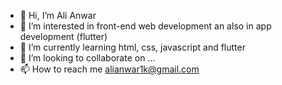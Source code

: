 - 👋 Hi, I’m Ali Anwar
- 👀 I’m interested in front-end web development an also in app development (flutter)
- 🌱 I’m currently learning html, css, javascript and flutter
- 💞️ I’m looking to collaborate on ...
- 📫 How to reach me alianwar1k@gmail.com

<!---
AliAnwar1k/AliAnwar1k is a ✨ special ✨ repository because its `README.md` (this file) appears on your GitHub profile.
You can click the Preview link to take a look at your changes.
--->
